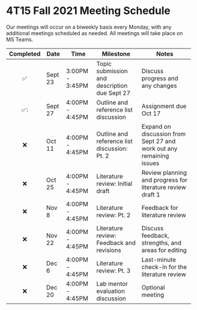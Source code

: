 # 4T15 Fall 2021 Meeting Schedule

Our meetings will occur on a biweekly basis every Monday, with any additional meetings scheduled as needed. All meetings will take place on MS Teams.

| Completed | Date | Time | Milestone | Notes |
| :----: | ---- | ---- | ---- | ---- |
| ✅ | Sept 23 | 3:00PM - 3:45PM | Topic submission and description due Sept 27 | Discuss progress and any changes |
| ✅: | Sept 27 | 4:00PM - 4:45PM | Outline and reference list discussion | Assignment due Oct 17 |
| :x: | Oct 11 | 4:00PM - 4:45PM | Outline and reference list discussion: Pt. 2 | Expand on discussion from Sept 27 and work out any remaining issues |
| :x: | Oct 25 | 4:00PM - 4:45PM | Literature review: Initial draft | Review planning and progress for literature review draft 1
| :x: | Nov 8 | 4:00PM - 4:45PM | Literature review: Pt. 2 | Feedback for literature review |
| :x: | Nov 22 | 4:00PM - 4:45PM | Literature review: Feedback and revisions | Discuss feedback, strengths, and areas for editing | 
| :x: | Dec 6 | 4:00PM - 4:45PM | Literature review: Pt. 3 | Last-minute check-in for the literature review | 
| :x: | Dec 20 | 4:00PM - 4:45PM | Lab mentor evaluation discussion | Optional meeting |
